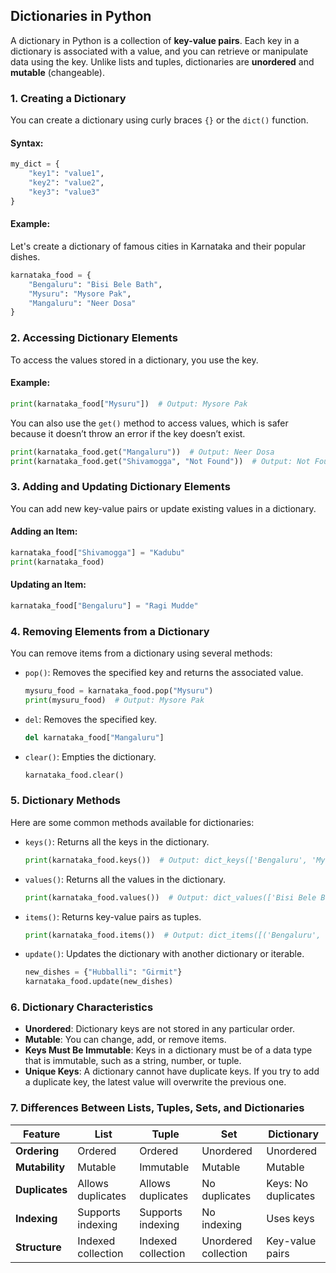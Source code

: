 ## **Dictionaries in Python**

A dictionary in Python is a collection of **key-value pairs**. Each key in a dictionary is associated with a value, and you can retrieve or manipulate data using the key. Unlike lists and tuples, dictionaries are **unordered** and **mutable** (changeable).

### **1. Creating a Dictionary**

You can create a dictionary using curly braces `{}` or the `dict()` function.

#### **Syntax**:
```python
my_dict = {
    "key1": "value1",
    "key2": "value2",
    "key3": "value3"
}
```

#### **Example**:
Let's create a dictionary of famous cities in Karnataka and their popular dishes.

```python
karnataka_food = {
    "Bengaluru": "Bisi Bele Bath",
    "Mysuru": "Mysore Pak",
    "Mangaluru": "Neer Dosa"
}
```

### **2. Accessing Dictionary Elements**

To access the values stored in a dictionary, you use the key.

#### **Example**:
```python
print(karnataka_food["Mysuru"])  # Output: Mysore Pak
```

You can also use the `get()` method to access values, which is safer because it doesn’t throw an error if the key doesn’t exist.

```python
print(karnataka_food.get("Mangaluru"))  # Output: Neer Dosa
print(karnataka_food.get("Shivamogga", "Not Found"))  # Output: Not Found
```

### **3. Adding and Updating Dictionary Elements**

You can add new key-value pairs or update existing values in a dictionary.

#### **Adding an Item**:
```python
karnataka_food["Shivamogga"] = "Kadubu"
print(karnataka_food)
```

#### **Updating an Item**:
```python
karnataka_food["Bengaluru"] = "Ragi Mudde"
```

### **4. Removing Elements from a Dictionary**

You can remove items from a dictionary using several methods:

- `pop()`: Removes the specified key and returns the associated value.
  ```python
  mysuru_food = karnataka_food.pop("Mysuru")
  print(mysuru_food)  # Output: Mysore Pak
  ```

- `del`: Removes the specified key.
  ```python
  del karnataka_food["Mangaluru"]
  ```

- `clear()`: Empties the dictionary.
  ```python
  karnataka_food.clear()
  ```

### **5. Dictionary Methods**

Here are some common methods available for dictionaries:

- `keys()`: Returns all the keys in the dictionary.
  ```python
  print(karnataka_food.keys())  # Output: dict_keys(['Bengaluru', 'Mysuru', 'Mangaluru'])
  ```

- `values()`: Returns all the values in the dictionary.
  ```python
  print(karnataka_food.values())  # Output: dict_values(['Bisi Bele Bath', 'Mysore Pak', 'Neer Dosa'])
  ```

- `items()`: Returns key-value pairs as tuples.
  ```python
  print(karnataka_food.items())  # Output: dict_items([('Bengaluru', 'Bisi Bele Bath'), ('Mysuru', 'Mysore Pak'), ('Mangaluru', 'Neer Dosa')])
  ```

- `update()`: Updates the dictionary with another dictionary or iterable.
  ```python
  new_dishes = {"Hubballi": "Girmit"}
  karnataka_food.update(new_dishes)
  ```

### **6. Dictionary Characteristics**

- **Unordered**: Dictionary keys are not stored in any particular order.
- **Mutable**: You can change, add, or remove items.
- **Keys Must Be Immutable**: Keys in a dictionary must be of a data type that is immutable, such as a string, number, or tuple.
- **Unique Keys**: A dictionary cannot have duplicate keys. If you try to add a duplicate key, the latest value will overwrite the previous one.

### **7. Differences Between Lists, Tuples, Sets, and Dictionaries**

| Feature         | List               | Tuple             | Set               | Dictionary        |
|-----------------|--------------------|-------------------|-------------------|-------------------|
| **Ordering**    | Ordered            | Ordered           | Unordered         | Unordered         |
| **Mutability**  | Mutable            | Immutable         | Mutable           | Mutable           |
| **Duplicates**  | Allows duplicates  | Allows duplicates | No duplicates     | Keys: No duplicates |
| **Indexing**    | Supports indexing  | Supports indexing | No indexing       | Uses keys |
| **Structure**   | Indexed collection | Indexed collection | Unordered collection | Key-value pairs   |


